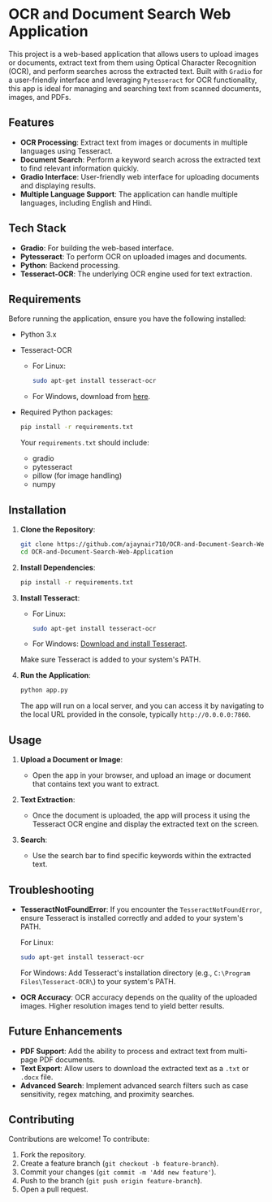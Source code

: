 # OCR and Document Search Web Application

This project is a web-based application that allows users to upload images or documents, extract text from them using Optical Character Recognition (OCR), and perform searches across the extracted text. Built with `Gradio` for a user-friendly interface and leveraging `Pytesseract` for OCR functionality, this app is ideal for managing and searching text from scanned documents, images, and PDFs.

## Features

- **OCR Processing**: Extract text from images or documents in multiple languages using Tesseract.
- **Document Search**: Perform a keyword search across the extracted text to find relevant information quickly.
- **Gradio Interface**: User-friendly web interface for uploading documents and displaying results.
- **Multiple Language Support**: The application can handle multiple languages, including English and Hindi.

## Tech Stack

- **Gradio**: For building the web-based interface.
- **Pytesseract**: To perform OCR on uploaded images and documents.
- **Python**: Backend processing.
- **Tesseract-OCR**: The underlying OCR engine used for text extraction.
  
## Requirements

Before running the application, ensure you have the following installed:

- Python 3.x
- Tesseract-OCR
  - For Linux:
    ```bash
    sudo apt-get install tesseract-ocr
    ```
  - For Windows, download from [here](https://github.com/tesseract-ocr/tesseract/wiki).

- Required Python packages:
  ```bash
  pip install -r requirements.txt
  ```

  Your `requirements.txt` should include:
  - gradio
  - pytesseract
  - pillow (for image handling)
  - numpy

## Installation

1. **Clone the Repository**:
   ```bash
   git clone https://github.com/ajaynair710/OCR-and-Document-Search-Web-Application.git
   cd OCR-and-Document-Search-Web-Application
   ```

2. **Install Dependencies**:
   ```bash
   pip install -r requirements.txt
   ```

3. **Install Tesseract**:
   - For Linux:
     ```bash
     sudo apt-get install tesseract-ocr
     ```
   - For Windows:
     [Download and install Tesseract](https://github.com/tesseract-ocr/tesseract/wiki).

   Make sure Tesseract is added to your system's PATH.

4. **Run the Application**:
   ```bash
   python app.py
   ```

   The app will run on a local server, and you can access it by navigating to the local URL provided in the console, typically `http://0.0.0.0:7860`.

## Usage

1. **Upload a Document or Image**:
   - Open the app in your browser, and upload an image or document that contains text you want to extract.

2. **Text Extraction**:
   - Once the document is uploaded, the app will process it using the Tesseract OCR engine and display the extracted text on the screen.

3. **Search**:
   - Use the search bar to find specific keywords within the extracted text.

## Troubleshooting

- **TesseractNotFoundError**: If you encounter the `TesseractNotFoundError`, ensure Tesseract is installed correctly and added to your system's PATH.
  
  For Linux:
  ```bash
  sudo apt-get install tesseract-ocr
  ```

  For Windows:
  Add Tesseract's installation directory (e.g., `C:\Program Files\Tesseract-OCR\`) to your system's PATH.

- **OCR Accuracy**: OCR accuracy depends on the quality of the uploaded images. Higher resolution images tend to yield better results.

## Future Enhancements

- **PDF Support**: Add the ability to process and extract text from multi-page PDF documents.
- **Text Export**: Allow users to download the extracted text as a `.txt` or `.docx` file.
- **Advanced Search**: Implement advanced search filters such as case sensitivity, regex matching, and proximity searches.

## Contributing

Contributions are welcome! To contribute:

1. Fork the repository.
2. Create a feature branch (`git checkout -b feature-branch`).
3. Commit your changes (`git commit -m 'Add new feature'`).
4. Push to the branch (`git push origin feature-branch`).
5. Open a pull request.
